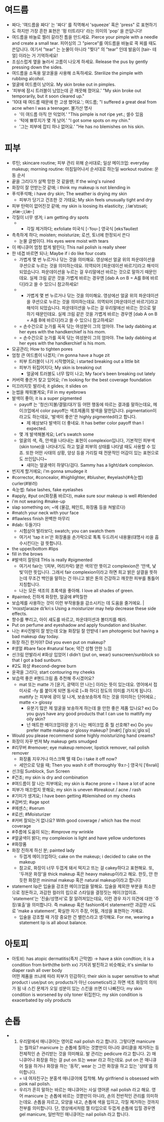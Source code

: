 # 여드름
* 짜다; '여드름을 짜다' 는 '짜다' 를 직역해서 'squeeze' 혹은 'press"  로 표현하기도 하지만 가장 흔한 표현은 '펑 터트리다' 라는 의미의 'pop' 을 쓴답니다!
* 여드름을 바늘로 찔러 갈라진 틈을 만드세요. Pierce your pimple with  a needle and create a small tear. 피어싱의 그 "pierce"를 여드름을 바늘로 콕 찌를 때도 쓴답니다. 여기서 "tear" 는 눈물이 아니라 "찢다" 의 "tear" 인데 발음이 [tair- 테얼] 이라는 거 기억하세요!
* 조심스럽게 옆을 눌러서 고름이 나오게 하세요. Release the pus by gently  pressing down the sides.
* 여드름을 소독용 알코올을 사용해 소독하세요. Sterilize the pimple with rubbing alcohol.
* 얼굴에 여드름이 났어요. My skin broke out in pimples.
* '피부에 잠시 트러블이 났었는데 곧 깨끗해 졌어요.' "My skin broke out temporarily,  but it soon cleared up."
* '10대 때 여드름 때문에 한 고생 했어요.'; 여드름; "I suffered a great deal from acne when I was a teenager. 불가산 명사
  * '이 여드름 아직 안 익었어.' "This pimple is not ripe yet.; 셀수 있음
  * '턱에 뾰루지가 몇 개 났어.' "I got some spots on my chin."
  * '그는 피부에 잡티 하나 없어요.' "He has no blemishes on his skin.

# 피부 
* 루틴; skincare routine; 피부 관리 위해 순서대로; 일상 메이크업: everyday makeup; morning routine: 아침일어나서 순서대로 하는일 workout routine: 운동 순서
* 끝을 그리다가 살짝 망한 것 같을떈; If the wing's ruined
* 화장이 잘 안받는것 같애; i think my makeup is not blending in
* 푸석푸석해; i have dry skin; The weather is drying my skin
	* 피부가 당기고 건조한 것 가태요; My skin feels unusually tight and dry
* 피부 탄력이 없어진것 같애; my skin is loosing its elasticity; ˌiːlæˈstɪsəti;ˌelæ-;ɪˌlæ-]
* 각질이 너무 생겨; i am getting dry spots
	* * 각질 제거하다; exfoliate 미국식 [-ˈfoʊ-]  영국식 [eksˈfəʊlieɪt
* 촉촉하게 하다; moisten; moisturize; 로션, 토너에 한정되서 쓴다
  * 눈물 글썽이다. His eyes were moist with tears
* 이 메니큐어 엄청 럅게 발린다; This nail polish is really sheer
* 한 네겹 바르면 되나; Maybe if i do like four coats
	* 가볍게 몇 번 누르거나 닦는 것을 의미해요. 영상에선 얼굴 위의 파운데이션을 쿠션으로 누르는 것을 의미하는데요. 의역되어 [파운데이션 바르기]라고 해석이 되었습니다. 파운데이션을 누르는 걸 우리말에선 바르는 것으로 말하기 때문인데요. 실제 크림 같은 것을 가볍게 바르는 경우엔 [dab A on B = A를 B에 바르다]라고 쓸 수 있으니 참고하세요!
	* * 가볍게 몇 번 누르거나 닦는 것을 의미해요. 영상에선 얼굴 위의 파운데이션을 쿠션으로 누르는 것을 의미하는데요. 의역되어 [파운데이션 바르기]라고 해석이 되었습니다. 파운데이션을 누르는 걸 우리말에선 바르는 것으로 말하기 때문인데요. 실제 크림 같은 것을 가볍게 바르는 경우엔 [dab A on B = A를 B에 바르다]라고 쓸 수 있으니 참고하세요!
  * = 손수건으로 눈가를 꼭꼭 닦는 여성분이 그의 엄마야. The lady dabbing at her eyes with the handkerchief is his mom.
  * = 손수건으로 눈가를 꼭꼭 닦는 여성분이 그의 엄마야. The lady dabbing at her eyes with the handkerchief is his mom.
* 모공관리; How to tighten pores
* 엄청 큰 여드름이 나겠지; i'm gonna have a huge zit
	* 피부 트러블이 나기 시작했어요; i started breaking out a little bit
	* 피부가 뒤집어지다; My skin is breaking out
		* 얼굴에 트러블도 너무 많이 나고; My face's been breaking out lately
* 커버력 좋은거 찾고 있어요; i'm looking for the best coverage foundation
* 미끄러지듯 발리네; it glides; it slides on
* 눈썹을 채워볼게요; Fill in my eyebrows
* 발색이 좋아; it is a super pigmented
	* payoff 는 '청산/지불/결말/대가'등 어떤 행동에 따르는 결과를 말하는데요, 메이크업에서 color payoff는 색조제품의 발색을 말한답니다. pigmentation이라고도 하는데요, '발색이 좋은'은 highly pigmented라고 합니다.
		* 제 예상보다 발색이 더 좋네요. It has better color payoff than I expected. 
	* 몇 개 발색해볼게요; Let's swatch some
	* 얼굴의 색, 즉, 안색을 나타내는 표현이 complexion입니다, 기본적인 피부색 (skin tone)을 나타내기도 하고 얼굴 피부의 상태를 나타낼 때도 사용할 수 있죠. 또한 어떤 사태의 상황, 양상 등을 가리킬 때 전문적인 어감이 있는 표현으로도 쓰인답니다~ 
		* 새미는 얼굴색이 하얗다/검다. Sammy has a light/dark complexion.
* 번지게 할거에요; i'm gonna smudege it
* #corrector, #concealor, #highlighter, #blusher, #eyelash(#속눈썹) curler(#뷰러)
* 속눈썹: false lashes, fake eyelashes
* #apply, #put on(화장품 바르다), make sure sour makeup is well #blended
* i'm not wearing #make-up
* slap something on; ~에 (물감, 페인트, 화장품 등을 쳐발르다)
* #match your neck with your face
* #flawless finish 완벽한 마무리
* #dab: 두들기다
	* 시험삼아 발라보다; swatch; you can swatch them
	* 여기서 'tap it in'은 화장품을 손가락으로 톡톡 두드려서 내용물(대명사 it)을 흡수시킨다는 걸 뜻합니다.
* the upper/bottom #lips
* fill in the brows
* #발색이 잘된데 THis is really #pigmented
	* 여기서 fair는 ‘(피부, 머리카락) 옅은 색의’란 뜻이고 complexion은 ‘안색, 낯빛’이란 뜻입니다. 그래서 fair complexion이라고 하면 희고 밝은 살결을 뜻하는데 무조건 백인을 말하는 건 아니고 밝은 톤의 건강하고 깨끗한 피부를 통틀어 지칭합니다. 
	* 나는 모든 색조의 초록색을 좋아해. I love all shades of green.
* #painted; 진하게 화장한, 얼굴에 #먹칠한
* 보습제를 사용하는 것이 이런 부작용들을 감소시키는 데 도움을 줄거에요. |
* ‘mɔɪstʃəraɪze dɪ’kri:s Using a moisturizer may help decrease these side effects. 
* 향수를 뿌리고, 아이 섀도를 바르고, 파운데이션과 볼터치를 해라.
* Put on perfume and eyeshadow and apply foundation and blusher.
* 나는 #사진발이 잘 받는데 오늘 화장일 잘 안받네 I am photogenic but having a bad makeup day today.
* 화장 하긴 한거야? 						 Did you even put on makeup?
* #생얼 #bare face #natural face; 약간 성형 안한 느낌
* 선크림 안발라서 #화상 입었어 I didn’t {put on, wear} sunscreen/sunblock so that I got a bad sunburn. 
* #2도 화상 #second-degree burn
* 윤곽을 그리다; start contouring my cheeks
* 보습력 좋은 #핸드크림 좀 추천해 주시겠어요?
	* mat 또는 matte 가 [윤기, 광택이 안 나는] 이라는 뜻이 있는데요. 영어에서 접미사로 -fy 를 붙이게 되면 동사로 [~화 하다] 정도의 의미를 가지게 됩니다. mattify 는 피부에 광이 덜 나게, 보송보송하게 하는 것을 의미하는 단어에요.; matte <> glossy
		* 유분기 많은 제 얼굴을 보송하게 하는데 쓸 만한 좋은 제품 있나요? ex) Do you guys have any good products that I can use to mattify my oily skin?
		* 넌 매트한 메이크업이랑 윤기 나는 메이크업 중 뭘 선호해? ex) Do you prefer matte makeup or glossy makeup? [mǽt]  [ˈɡlɔːsi;ˈɡlɑːsi]
* Would you please recommend some highly moisturizing hand creams?
* 화장이 자꾸 번져							 My makeup gets smudged
* #리무버 #remover; eye makeup remover, lipstick remover, nail polish remover
	* 화장품 지우거나 마스크팩 뗄 때 Do i take it off now?
	* 세안으로 닦을 때; Then you wash it off thoroughly ˈθɜːr-]  영국식 [ˈθʌrəli]
* 선크림	Sunblock, Sun Screen
* #건조; my skin is dry and combination
* #여드름이 잘 나는 피부에요; my skin is #acne prone = I have a lot of acne
* 피부가 매끄럽지 못해요; my skin is uneven  #breakout / acne / rash
* #기미가 생겨요; I have been getting #blemished on my cheeks
* #검버섯; #age spot
* #에센스; #serum
* #로션; #Moisturizer
* #커버 잘되는거 없나요? With good coverage / which has the most coverage
* #주름에 도움이 되는; #improve my wrinkle
* #얼굴색이 밝다; my complexion is light and have yellow undertones
* #화장품
* 화장 진하게 하신 분; painted lady
	* 두껍게 메이크업하다; cake on the makeup; i decided to cake on the makeup
	* 참고로, 화장이 너무 두껍게 돼서 떡지고 뜨는 걸 cakey하다고 표현해요. 또, '두꺼운 화장'을 thick makeup 혹은 heavy makeup이라고 해요. 한듯, 안 한듯한 화장은 minimal makeup 혹은 natural makeup이라고 합니다
* statement lip은 입술을 강조한 메이크업을 말해요. 입술을 제외한 부분을 최소한으로 정돈하고, 과감한 컬러의 립으로 스타일을 결정짓는 메이크업이죠. 'statement'는 '진술/성명서'로 잘 알려져있는데요, 이런 경우 자기 의견에 대한 '주장/표출'을 의미합니다. 즉 makeup 혹은 fashion에서 statement란 과감한 시도로 'make a statement', 확실한 자기 주장, 어필, 개성을 표현하는 거예요.
	* 입술을 강조할 때 가장 중요한 건 밸런스라고 생각해요. For me, wearing a statement lip is all about balance.

# 아토피
* 아토비: has atopic dermatitis(족저 근막염) -> have a skin condtion; it is a condition from birth(the birth xx)
  기저귀 발진하고 비슷해요; it's similar to diaper rash all over body  
  어떤 제품을 쓰냐에 따라 피부가 민감하다; their skin is super sensitive to what product i use/put on; products가 아닌 cosmetics라고 하면 색조 화장의 의미가 됨
  내 스킨 문제가 오일 성분이 있는 스킨을 쓰면 더 나빠진다; my skin condition is worsened by oily toner
  뒤집힌다; my skin condition is exacerbated by oily products

# 손톱
* 1) 우리말에서 매니큐어는 영어로 nail polish 라고 합니다. 그렇다면 manicure 는 뭘까요? manicure 는 손톱에 칠하는 것뿐만이 아니라 큐티클을 제거하는 등 전체적인 손 관리받는 것을 의미해요. 발 관리는 pedicure 라고 합니다. 2) 매니큐어나 화장을 하는 걸 put on 또는 wear 라고 하는데요. put on 은 매니큐어 칠을 하거나 화장을 하는 '동작', wear 는 그런 화장을 하고 있는 '상태'를 의미합니다.
  * = 내 여자친구는 분홍색 매니큐어에 집착해. My girlfriend is obsessed with pink nail polish.
  * 우리가 흔히 말하는 바르는 매니큐어는 사실 영어론 nail polish 라고 해요. 영어 manicure 는 손톱에 바르는 것뿐만이 아니라, 손의 전반적인 관리를 의미하는데요. 손톱을 자르고, 모양을 내고, 손톱에 색을 입히고, 각질 제거하는 것까지 전부를 의미합니다. 단, 영상에서처럼 젤 타입으로 두껍게 손톱에 입힐 경우엔 gel manicure, 일반적인 매니큐어는 nail polish 라고 합니다.